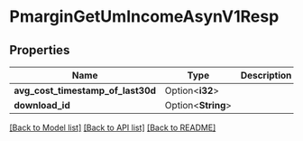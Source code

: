 # PmarginGetUmIncomeAsynV1Resp

## Properties

Name | Type | Description | Notes
------------ | ------------- | ------------- | -------------
**avg_cost_timestamp_of_last30d** | Option<**i32**> |  | [optional]
**download_id** | Option<**String**> |  | [optional]

[[Back to Model list]](../README.md#documentation-for-models) [[Back to API list]](../README.md#documentation-for-api-endpoints) [[Back to README]](../README.md)


